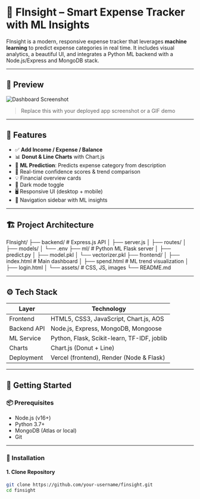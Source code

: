 # 💸 FInsight – Smart Expense Tracker with ML Insights

FInsight is a modern, responsive expense tracker that leverages **machine learning** to predict expense categories in real time. It includes visual analytics, a beautiful UI, and integrates a Python ML backend with a Node.js/Express and MongoDB stack.

---

## 📸 Preview

![Dashboard Screenshot](https://your-screenshot-link.com/dashboard.png)
> Replace this with your deployed app screenshot or a GIF demo

---

## 🧠 Features

- ✅ **Add Income / Expense / Balance**
- 📊 **Donut & Line Charts** with Chart.js
- 🧠 **ML Prediction**: Predicts expense category from description
- 🔁 Real-time confidence scores & trend comparison
- 💡 Financial overview cards
- 🌙 Dark mode toggle
- 🖥️ Responsive UI (desktop + mobile)
- 🔗 Navigation sidebar with ML insights

---

## 🏗️ Project Architecture

FInsight/
├── backend/ # Express.js API
│ ├── server.js
│ ├── routes/
│ ├── models/
│ └── .env
├── ml/ # Python ML Flask server
│ ├── predict.py
│ ├── model.pkl
│ └── vectorizer.pkl
├── frontend/
│ ├── index.html # Main dashboard
│ ├── spend.html # ML trend visualization
│ ├── login.html
│ └── assets/ # CSS, JS, images
└── README.md

---

## ⚙️ Tech Stack

| Layer        | Technology                                |
|--------------|--------------------------------------------|
| Frontend     | HTML5, CSS3, JavaScript, Chart.js, AOS     |
| Backend API  | Node.js, Express, MongoDB, Mongoose        |
| ML Service   | Python, Flask, Scikit-learn, TF-IDF, joblib |
| Charts       | Chart.js (Donut + Line)                    |
| Deployment   | Vercel (frontend), Render (Node & Flask)   |

---

## 🚀 Getting Started

### 📦 Prerequisites

- Node.js (v16+)
- Python 3.7+
- MongoDB (Atlas or local)
- Git

---

### 🔧 Installation

#### 1. Clone Repository

```bash
git clone https://github.com/your-username/finsight.git
cd finsight
